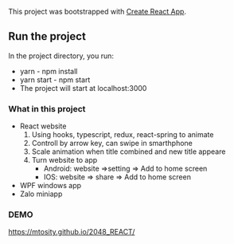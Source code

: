 This project was bootstrapped with [Create React App](https://github.com/facebook/create-react-app).

## Run the project

In the project directory, you run:
* yarn - npm install
* yarn start - npm start
* The project will start at localhost:3000

### What in this project
* React website
    1. Using hooks, typescript, redux, react-spring to animate
    2. Controll by arrow key, can swipe in smarthphone  
    3. Scale animation when title combined and new title appeare
    4. Turn website to app
        * Android: website =>setting => Add to home screen
        * IOS:  website => share => Add to home screen
* WPF windows app
* Zalo miniapp

### DEMO
https://mtosity.github.io/2048_REACT/
